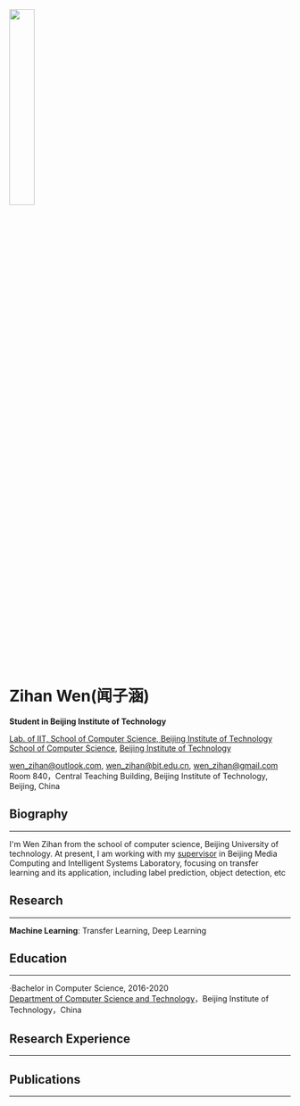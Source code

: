 <img src="https://github.com/wenzihan/wenzihan.github.io/blob/master/me.jpg" width = 30% height = 30% />  

# Zihan Wen(闻子涵)
**Student in Beijing Institute of Technology**  

[Lab. of IIT, School of Computer Science, Beijing Institute of Technology](http://iitlab.bit.edu.cn/mcislab)  
[School of Computer Science](cs.bit.edu.cn), [Beijing Institute of Technology](http://www.bit.edu.cn)  

[wen_zihan@outlook.com](wen_zihan@outlook.com), [wen_zihan@bit.edu.cn](wen_zihan@bit.edu.cn), [wen_zihan@gmail.com](wen_zihan@gmail.com)  
Room 840，Central Teaching Building, Beijing Institute of Technology, Beijing, China

## Biography
---
I'm Wen Zihan from the school of computer science, Beijing University of technology. At present, I am working with my [supervisor](https://wuxinxiao.github.io) in Beijing Media Computing and Intelligent Systems Laboratory, focusing on transfer learning and its application, including label prediction, object detection, etc


## Research
---
**Machine Learning**: Transfer Learning, Deep Learning  


## Education
---
·Bachelor in Computer Science, 2016-2020  
 [Department of Computer Science and Technology](cs.bit.edu.cn)，Beijing Institute of Technology，China


## Research Experience
---



## Publications
---



